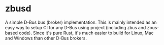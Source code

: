 # zbusd

A simple D-Bus bus (broker) implementation. This is mainly intended as an easy way to setup CI for any D-Bus using project (including zbus and zbus-based code). Since it's pure Rust, it's much easier to build for Linux, Mac and Windows than other D-Bus brokers.

